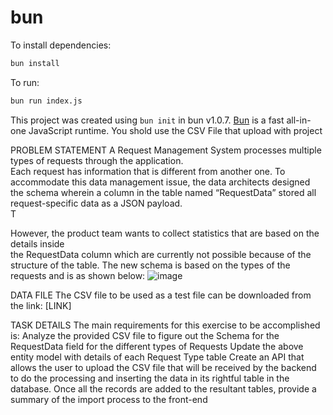 # bun

To install dependencies:

```bash
bun install
```

To run:

```bash
bun run index.js
```

This project was created using `bun init` in bun v1.0.7. [Bun](https://bun.sh) is a fast all-in-one JavaScript runtime. 
You shold use the CSV File that upload with project

PROBLEM STATEMENT 
A Request Management System processes multiple types of requests through the application.<br/> Each request has information that is different from another one. To accommodate this data management issue, the data architects designed the schema wherein a column in the table named “RequestData” stored all request-specific data as a JSON payload.<br/>  T

However, the product team wants to collect statistics that are based on the details inside <br> the RequestData column which are currently not possible because of the structure of the table. The new schema is based on the types of the requests and is as shown below:
![image](https://github.com/MOHAMMAD-ALSUBAIE/solutins-42-task/assets/68867495/eed97461-e1cd-49ce-891b-6fb5123c4c29)


DATA FILE 
The CSV file to be used as a test file can be downloaded from the link: <a herf="">[LINK]<a/>

TASK DETAILS 
The main requirements for this exercise to be accomplished is:
Analyze the provided CSV file to figure out the Schema for the RequestData field for the different types of Requests
Update the above entity model with details of each Request Type table
Create an API that allows the user to upload the CSV file that will be received by the backend to do the processing and inserting the data in its rightful table in the database. 
Once all the records are added to the resultant tables, provide a summary of the import process to the front-end
